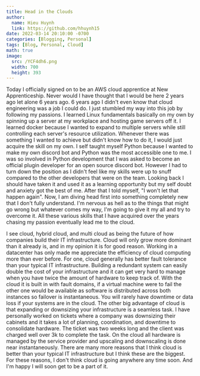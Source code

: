 ```yaml
---
title: Head in the Clouds
author:
  name: Hieu Huynh
  link: https://github.com/hhuynh15
date: 2022-03-14 20:10:00 -0700
categories: [Blogging, Personal]
tags: [Blog, Personal, Cloud]
math: true
image: 
  src: /YCF4dh6.png
  width: 700
  height: 393
---
```


Today I officially signed on to be an AWS cloud apprentice at New Apprenticeship. Never would I have thought that I would be here 2 years ago let alone 6 years ago. 6 years ago I didn't even know that cloud engineering was a job I could do. I just stumbled my way into this job by following my passions. I learned Linux fundamentals basically on my own by spinning up a server at my workplace and hosting game servers off it. I learned docker because I wanted to expand to multiple servers while still controlling each server's resource utilization. Whenever there was something I wanted to achieve but didn't know how to do it, I would just acquire the skill on my own. I self taught myself Python because I wanted to make my own discord bot and Python was the most accessible one to me. I was so involved in Python development that I was asked to become an official plugin developer for an open source discord bot. However I had to turn down the position as I didn't feel like my skills were up to snuff compared to the other developers that were on the team. Looking back I should have taken it and used it as a learning opportunity but my self doubt and anxiety got the best of me. After that I told myself, "I won't let that happen again". Now, I am diving head first into something completely new that I don't fully understand. I'm nervous as hell as to the things that might go wrong but whatever comes my way, I'm going to give it my all and try to overcome it. All these various skills that I have acquired over the years chasing my passion eventually lead me to the cloud.

I see cloud, hybrid cloud, and multi cloud as being the future of how companies build their IT infrastructure. Cloud will only grow more dominant than it already is, and in my opinion it is for good reason. Working in a datacenter has only made me appreciate the efficiency of cloud computing more than ever before. For one, cloud generally has better fault tolerance than your typical IT infrastructure. Building a redundant system can easily double the cost of your infrastructure and it can get very hard to manage when you have twice the amount of hardware to keep track of. With the cloud it is built in with fault domains, if a virtual machine were to fail the other one would be available as software is distributed across both instances so failover is instantaneous. You will rarely have downtime or data loss if your systems are in the cloud. The other big advantage of cloud is that expanding or downsizing your infrastructure is a seamless task. I have personally worked on tickets where a company was downsizing their cabinets and it takes a lot of planning, coordination, and downtime to consolidate hardware. The ticket was two weeks long and the client was charged well over 3k to complete the task. On the cloud all hardware is managed by the service provider and upscaling and downscaling is done near instantaneously. There are many more reasons that I think cloud is better than your typical IT infrastructure but I think these are the biggest. For these reasons, I don't think cloud is going anywhere any time soon. And I'm happy I will soon get to be a part of it.